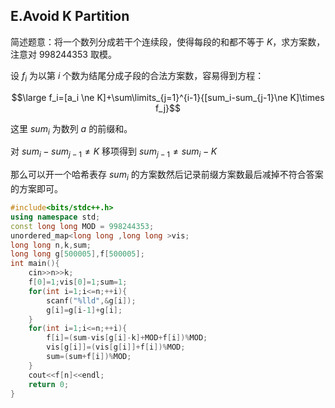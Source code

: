 ## E.Avoid K Partition

简述题意：将一个数列分成若干个连续段，使得每段的和都不等于 $K$，求方案数，注意对 $998244353$ 取模。

设 $f_i$ 为以第 $i$ 个数为结尾分成子段的合法方案数，容易得到方程：

$$\large f_i=[a_i \ne K]+\sum\limits_{j=1}^{i-1}{[sum_i-sum_{j-1}\ne K]\times f_j}$$

这里 $sum_i$ 为数列 $a$ 的前缀和。

对 $sum_i-sum_{j-1}\ne K$ 移项得到 $sum_{j-1}\ne sum_i-K$

那么可以开一个哈希表存 $sum_i$ 的方案数然后记录前缀方案数最后减掉不符合答案的方案即可。

```cpp
#include<bits/stdc++.h>
using namespace std;
const long long MOD = 998244353;
unordered_map<long long ,long long >vis;
long long n,k,sum;
long long g[500005],f[500005];
int main(){
	cin>>n>>k;
	f[0]=1;vis[0]=1;sum=1;
	for(int i=1;i<=n;++i){
		scanf("%lld",&g[i]);
		g[i]=g[i-1]+g[i];
	}
	for(int i=1;i<=n;++i){
		f[i]=(sum-vis[g[i]-k]+MOD+f[i])%MOD;
		vis[g[i]]=(vis[g[i]]+f[i])%MOD;
		sum=(sum+f[i])%MOD;
	}
	cout<<f[n]<<endl;
	return 0;
}
```